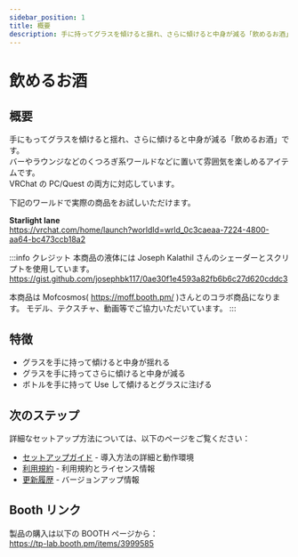 ```yaml
---
sidebar_position: 1
title: 概要
description: 手に持ってグラスを傾けると揺れ、さらに傾けると中身が減る「飲めるお酒」のドキュメント
---
```


# 飲めるお酒

## 概要

手にもってグラスを傾けると揺れ、さらに傾けると中身が減る「飲めるお酒」です。  
バーやラウンジなどのくつろぎ系ワールドなどに置いて雰囲気を楽しめるアイテムです。  
VRChat の PC/Quest の両方に対応しています。

下記のワールドで実際の商品をお試しいただけます。

**Starlight lane**  
https://vrchat.com/home/launch?worldId=wrld_0c3caeaa-7224-4800-aa64-bc473ccb18a2

:::info クレジット
本商品の液体には Joseph Kalathil さんのシェーダーとスクリプトを使用しています。
https://gist.github.com/josephbk117/0ae30f1e4593a82fb6b6c27d620cddc3

本商品は Mofcosmos( https://moff.booth.pm/ )さんとのコラボ商品になります。
モデル、テクスチャ、動画等でご協力いただいています。
:::

## 特徴

- グラスを手に持って傾けると中身が揺れる
- グラスを手に持ってさらに傾けると中身が減る
- ボトルを手に持って Use して傾けるとグラスに注げる

## 次のステップ

詳細なセットアップ方法については、以下のページをご覧ください：

- [セットアップガイド](./setup) - 導入方法の詳細と動作環境
- [利用規約](./terms) - 利用規約とライセンス情報
- [更新履歴](./changelog) - バージョンアップ情報

## Booth リンク

製品の購入は以下の BOOTH ページから：  
https://tp-lab.booth.pm/items/3999585
